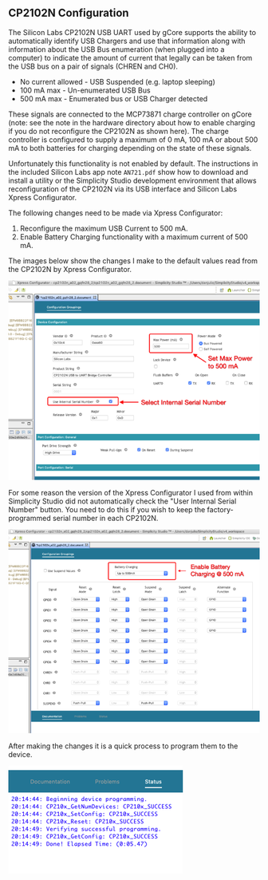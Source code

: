 ## CP2102N Configuration
The Silicon Labs CP2102N USB UART used by gCore supports the ability to automatically identify USB Chargers and use that information along with information about the USB Bus enumeration (when plugged into a computer) to indicate the amount of current that legally can be taken from the USB bus on a pair of signals (CHREN and CH0).

* No current allowed - USB Suspended (e.g. laptop sleeping)
* 100 mA max - Un-enumerated USB Bus
* 500 mA max - Enumerated bus or USB Charger detected

These signals are connected to the MCP73871 charge controller on gCore (note: see the note in the hardware directory about how to enable charging if you do not reconfigure the CP2102N as shown here).  The charge controller is configured to supply a maximum of 0 mA, 100 mA or about 500 mA to both batteries for charging depending on the state of these signals.

Unfortunately this functionality is not enabled by default.  The instructions in the included Silicon Labs app note `AN721.pdf` show how to download and install a utility or the Simplicity Studio development environment that allows reconfiguration of the CP2102N via its USB interface and Silicon Labs Xpress Configurator.

The following changes need to be made via Xpress Configurator:

1. Reconfigure the maximum USB Current to 500 mA.
2. Enable Battery Charging functionality with a maximum current of 500 mA.

The images below show the changes I make to the default values read from the CP2102N by Xpress Configurator.

![First set of changes](pictures/xpress_config_1.png)

For some reason the version of the Xpress Configurator I used from within Simplicity Studio did not automatically check the "User Internal Serial Number" button.  You need to do this if you wish to keep the factory-programmed serial number in each CP2102N.

![Second set of changes](pictures/xpress_config_2.png)

After making the changes it is a quick process to program them to the device.

![programming success](pictures/xpress_config_success.png)